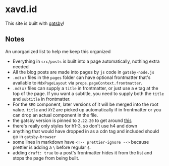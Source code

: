 # xavd.id

This site is built with [gatsby](https://www.gatsbyjs.org/)!

## Notes

An unorganized list to help me keep this organized

- Everything in `src/posts` is built into a page automatically, nothing extra needed
- All the blog posts are made into pages by `js` code in `gatsby-node.js`
- `.md(x)` files in the `pages` folder can have optional frontmatter that's available to `MdxPageLayout` via `props.pageContext.frontmatter`.
- `.md(x)` files can supply a `title` in frontmatter, or just use a `#` tag at the top of the page. If you want a subtitle, you need to supply both the `title` and `subtitle` in frontmatter.
- For the `SEO` component, later versions of it will be merged into the root value. `title` and `XYZ` are picked up automatically if in frontmatter or you can drop an actual component in the file.
- the gatsby version is pinned to `2.22.20` to get around [this](https://github.com/carbon-design-system/gatsby-theme-carbon/issues/873)
- there's really only styles for h1-3, so don't use h4 and down
- anything that would have dropped in as a cdn tag and included should go in `gatsby-browser`
- some lines in markdown have `<!-- prettier-ignore -->` because prettier is adding a `\` before regular `$`.
- adding `draft: true` to a post's frontmatter hides it from the list and stops the page from being built.
